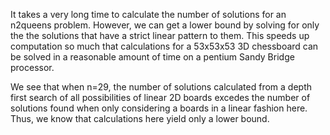 It takes a very long time to calculate the number of solutions for an n2queens problem. However, we can get a lower bound by solving for only the the solutions that have a strict linear pattern to them. This speeds up computation so much that calculations for a 53x53x53 3D chessboard can be solved in a reasonable amount of time on a pentium Sandy Bridge processor.

We see that when n=29, the number of solutions calculated from a depth first search of all possibilities of linear 2D boards excedes the number of solutions found when only considering a boards in a linear fashion here. Thus, we know that calculations here yield only a lower bound.
